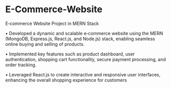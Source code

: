 # E-Commerce-Website

E‑commerce Website Project in MERN Stack

• Developed a dynamic and scalable e‑commerce website using the MERN (MongoDB, Express.js, React.js, and Node.js) stack, enabling seamless
online buying and selling of products.

• Implemented key features such as product dashboard, user authentication, shopping cart functionality, secure payment processing, and order
tracking.

• Leveraged React.js to create interactive and responsive user interfaces, enhancing the overall shopping experience for customers
